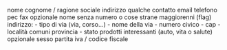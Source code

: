 nome cognome / ragione sociale
indirizzo qualche contatto
email telefono  pec
fax opzionale
nome senza numero o cose strane
maggiorenni (flag)
indirizzo:
    - tipo di via (via, corso...)
    - nome della via
    - numero civico
    - cap
    - località comuni provincia
    - stato
prodotti interessanti (auto, vita o salute) opzionale
sesso
partita iva / codice fiscale